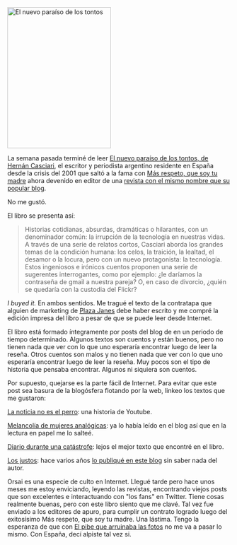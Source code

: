 <html><body><a href="/wp-content/uploads/2011/07/paraiso.jpg"><img class="size-full wp-image-3300" title="El nuevo paraíso de los tontos" src="/wp-content/uploads/2011/07/paraiso.jpg" alt="El nuevo paraíso de los tontos" width="234" height="319"></a>



La semana pasada terminé de leer <a href="http://orsai.bitacoras.com/libros" target="_blank">El nuevo paraíso de los tontos, de Hernán Casciari</a>, el escritor y periodista argentino residente en España desde la crisis del 2001 que saltó a la fama con <a href="http://mujergorda.bitacoras.com/" target="_blank">Más respeto, que soy tu madre</a> ahora devenido en editor de una <a href="http://orsai.es/" target="_blank">revista con el mismo nombre que su popular blog</a>.



No me gustó.



El libro se presenta así:

<blockquote>Historias cotidianas, absurdas, dramáticas o hilarantes, con un  denominador común: la irrupción de la tecnología en nuestras vidas. A  través de una serie de relatos cortos, Casciari aborda los grandes temas  de la condición humana: los celos, la traición, la lealtad, el desamor o  la locura, pero con un nuevo protagonista: la tecnología. Estos  ingeniosos e irónicos cuentos proponen una serie de sugerentes  interrogantes, como por ejemplo: ¿le daríamos la contraseña de gmail a  nuestra pareja? O, en caso de divorcio, ¿quién se quedaría con la  custodia del Flickr?</blockquote>

<em>I buyed it.</em> En ambos sentidos. Me tragué el texto de la contratapa que alguien de marketing de <a href="http://www.megustaleer.com/" target="_blank">Plaza Janes</a> debe haber escrito y me compré la edición impresa del libro a pesar de que se puede leer desde Internet.



El libro está formado íntegramente por posts del blog de en un periodo de tiempo determinado. Algunos textos son cuentos y están buenos, pero no tienen nada que ver con lo que uno esperaría encontrar luego de leer la reseña. Otros cuentos son malos y no tienen nada que ver con lo que uno esperaría encontrar luego de leer la reseña. Muy pocos son el tipo de historia que pensaba encontrar. Algunos ni siquiera son cuentos.



Por supuesto, quejarse es la parte fácil de Internet. Para evitar que este post sea basura de la blogósfera flotando por la web, linkeo los textos que me gustaron:



<a href="http://orsai.bitacoras.com/2008/04/la_noticia_no_es_el_perro.php" target="_blank">La noticia no es el perro</a>: una historia de Youtube.



<a href="http://orsai.bitacoras.com/2009/04/melancolia_de_mujeres_analogicas.php" target="_blank">Melancolía de mujeres analógicas</a>: ya lo había leído en el blog así que en la lectura en papel me lo salteé.



<a href="http://orsai.bitacoras.com/2006/09/diario_de_amor_durante_una_catastrofe.php" target="_blank">Diario durante una catástrofe</a>: lejos el mejor texto que encontré en el libro.



<a href="http://orsai.bitacoras.com/2006/02/los_justos.php" target="_blank">Los justos</a>: hace varios años <a href="http://www.juanjoconti.com.ar/2006/02/04/los-justos-una-de-tantas-historias-detras-del-p2p/" target="_blank">lo publiqué en este blog</a> sin saber nada del autor.



Orsai es una especie de culto en Internet. Llegué tarde pero hace unos meses me estoy enviciando, leyendo las revistas, encontrando viejos posts que son excelentes e interactuando con "los fans" en Twitter. Tiene cosas realmente buenas, pero con este libro siento que me clavé. Tal vez fue enviado a los editores de apuro, para cumplir un contrato logrado luego del exitosísimo Más respeto, que soy tu madre. Una lástima. Tengo la esperanza de que con <a href="http://blogs.elpais.com/espoiler/2009/El%20pibe%20que%20arruinaba%20las%20fotos.pdf" target="_blank">El pibe que arruinaba las fotos</a> no me va a pasar lo mismo. Con España, decí alpiste tal vez si.</body></html>